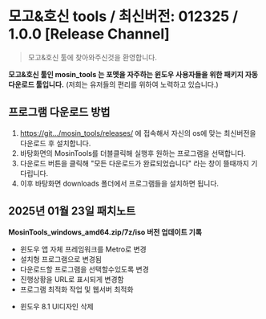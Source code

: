 # 모고&호신 tools / 최신버전: 012325 / 1.0.0 [Release Channel]

> 모고&호신 툴에 찾아와주신것을 환영합니다.

**모고&호신 툴인 mosin_tools 는 포멧을 자주하는 윈도우 사용자들을 위한 패키지 자동 다운로드 툴입니다.**
(저희는 유저들의 편리를 위하여 노력하고 있습니다.)

## 프로그램 다운로드 방법
1. [https://git.../mosin_tools/releases/](https://github.com/milkchan128/mosin_tools/releases) 에 접속해서 자신의 os에 맞는 최신버전을 다운로드 후 설치합니다.
2. 바탕화면의 MosinTools를 더블클릭해 실행후 원하는 프로그램을 선택합니다.
3. 다운로드 버튼을 클릭해 "모든 다운로드가 완료되었습니다" 라는 창이 뜰때까지 기다립니다.
4. 이후 바탕화면 downloads 폴더에서 프로그램들을 설치하면 됩니다.

## 2025년 01월 23일 패치노트
**MosinTools_windows_amd64.zip/7z/iso 버전 업데이트 기록**

 + 윈도우 앱 자체 프레임워크를 Metro로 변경
 + 설치형 프로그램으로 변경됨
 + 다운로드할 프로그램을 선택할수있도록 변경
 + 진행상황을 URL로 표시되게 변경함
 + 프로그램 최적화 작업 및 웹서버 최적화
 - 윈도우 8.1 UI디자인 삭제
